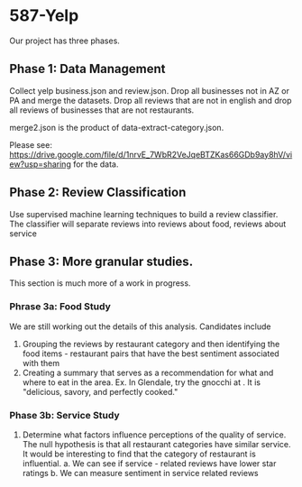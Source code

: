 # 587-Yelp

Our project has three phases.

## Phase 1: Data Management

Collect yelp business.json and review.json. Drop all businesses not in AZ or PA and merge the datasets. Drop all reviews that are not in english and drop all reviews of businesses that are not restaurants. 

merge2.json is the product of data-extract-category.json. 

Please see: https://drive.google.com/file/d/1nrvE_7WbR2VeJqeBTZKas66GDb9ay8hV/view?usp=sharing for the data. 

## Phase 2: Review Classification

Use supervised machine learning techniques to build a review classifier. The classifier will separate reviews into reviews about food, reviews about service


## Phase 3: More granular studies. 

This section is much more of a work in progress. 

### Phrase 3a: Food Study

We are still working out the details of this analysis. Candidates include
1. Grouping the reviews by restaurant category and then identifying the food items - restaurant pairs that have the best sentiment associated with them
2. Creating a summary that serves as a recommendation for what and where to eat in the area. Ex. In Glendale, try the gnocchi at <restaurant>. It is "delicious, savory, and perfectly cooked." 

### Phase 3b: Service Study

1. Determine what factors influence perceptions of the quality of service. The null hypothesis is that all restaurant categories have similar service. It would be interesting to find that the category of restaurant is influential. 
  a. We can see if service - related reviews have lower star ratings
  b. We can measure sentiment in service related reviews

